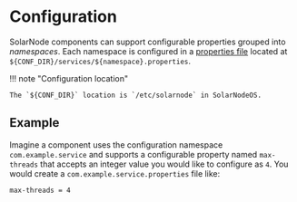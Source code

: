 # Configuration

SolarNode components can support configurable properties grouped into _namespaces_. Each namespace
is configured in a [properties file][props-file] located at
 `${CONF_DIR}/services/${namespace}.properties`.

!!! note "Configuration location"

    The `${CONF_DIR}` location is `/etc/solarnode` in SolarNodeOS.

## Example

Imagine a component uses the configuration namespace `com.example.service` and supports a
configurable property named `max-threads` that accepts an integer value you would like to configure
as `4`. You would create a `com.example.service.properties` file like:

```properties title="${CONF_DIR}/services/com.example.service.properties"
max-threads = 4
```

[props-file]: https://en.wikipedia.org/wiki/.properties
